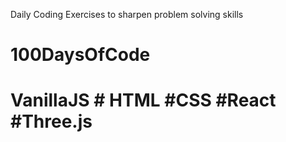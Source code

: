 Daily Coding Exercises to sharpen problem solving skills
# 100DaysOfCode
# VanillaJS # HTML #CSS #React #Three.js
